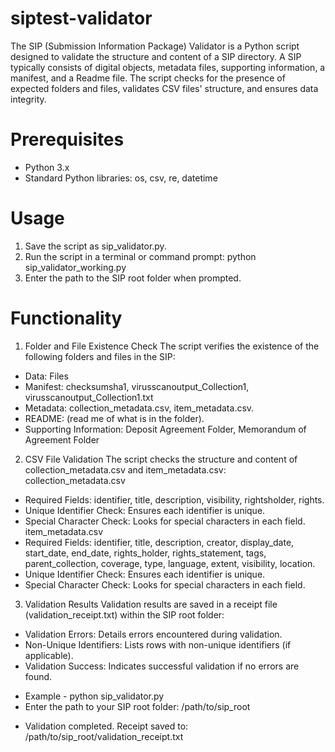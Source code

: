 # siptest-validator
The SIP (Submission Information Package) Validator is a Python script designed to validate the structure and content of a SIP directory. A SIP typically consists of digital objects, metadata files, supporting information, a manifest, and a Readme file. The script checks for the presence of expected folders and files, validates CSV files' structure, and ensures data integrity.
# Prerequisites
- Python 3.x 
- Standard Python libraries: os, csv, re, datetime
# Usage
1.	Save the script as sip_validator.py.
2.	Run the script in a terminal or command prompt: 
python sip_validator_working.py
3.	Enter the path to the SIP root folder when prompted.
# Functionality
1. Folder and File Existence Check
The script verifies the existence of the following folders and files in the SIP:
- Data: Files
- Manifest: checksumsha1, virusscanoutput_Collection1, virusscanoutput_Collection1.txt
- Metadata: collection_metadata.csv, item_metadata.csv.
- README: (read me of what is in the folder).
- Supporting Information: Deposit Agreement Folder, Memorandum of Agreement Folder

2. CSV File Validation
The script checks the structure and content of collection_metadata.csv and item_metadata.csv:
collection_metadata.csv
- Required Fields: identifier, title, description, visibility, rightsholder, rights.
- Unique Identifier Check: Ensures each identifier is unique.
- Special Character Check: Looks for special characters in each field.
item_metadata.csv
- Required Fields: identifier, title, description, creator, display_date, start_date, end_date, rights_holder, rights_statement, tags, parent_collection, coverage, type, language, extent, visibility, location.
- Unique Identifier Check: Ensures each identifier is unique.
- Special Character Check: Looks for special characters in each field.
3. Validation Results
Validation results are saved in a receipt file (validation_receipt.txt) within the SIP root folder:
- Validation Errors: Details errors encountered during validation.
- Non-Unique Identifiers: Lists rows with non-unique identifiers (if applicable).
- Validation Success: Indicates successful validation if no errors are found.
* Example - 
python sip_validator.py
* Enter the path to your SIP root folder: /path/to/sip_root
- Validation completed. Receipt saved to: /path/to/sip_root/validation_receipt.txt
